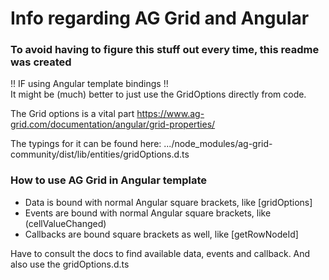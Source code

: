 
# Info regarding AG Grid and Angular

### To avoid having to figure this stuff out every time, this readme was created  

!! IF using Angular template bindings !!  
It might be (much) better to just use the GridOptions directly from code.


The Grid options is a vital part
https://www.ag-grid.com/documentation/angular/grid-properties/

The typings for it can be found here: .../node_modules/ag-grid-community/dist/lib/entities/gridOptions.d.ts

### How to use AG Grid in Angular template

* Data is bound with normal Angular square brackets, like [gridOptions]  
* Events are bound with normal Angular square brackets, like (cellValueChanged)  
* Callbacks are bound square brackets as well, like [getRowNodeId]  

Have to consult the docs to find available data, events and callback. And also use the gridOptions.d.ts